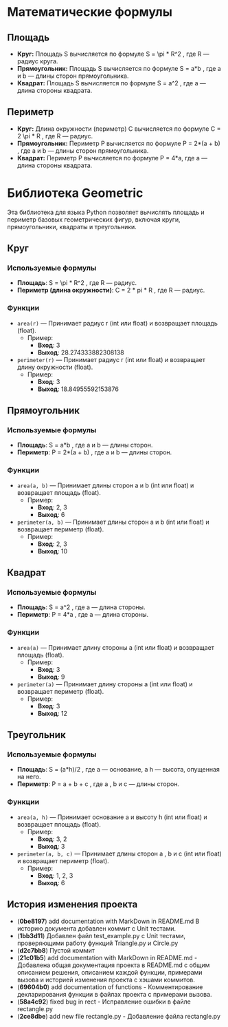 # Математические формулы

## Площадь
- **Круг:** Площадь  S  вычисляется по формуле  S = \pi * R^2 , где  R  — радиус круга.
- **Прямоугольник:** Площадь  S  вычисляется по формуле  S = a*b , где  a  и  b  — длины сторон прямоугольника.
- **Квадрат:** Площадь  S  вычисляется по формуле  S = a^2 , где  a  — длина стороны квадрата.

## Периметр
- **Круг:** Длина окружности (периметр)  C  вычисляется по формуле  C = 2 \pi * R , где  R  — радиус.
- **Прямоугольник:** Периметр P  вычисляется по формуле  P = 2*(a + b) , где  a  и  b  — длины сторон прямоугольника.
- **Квадрат:** Периметр  P  вычисляется по формуле  P = 4*a, где  a  — длина стороны квадрата.

# Библиотека Geometric

Эта библиотека для языка Python позволяет вычислять площадь и периметр базовых геометрических фигур, включая круги, прямоугольники, квадраты и треугольники.

## Круг

### Используемые формулы
- **Площадь**:  S = \pi * R^2 , где  R  — радиус.
- **Периметр (длина окружности)**:  C = 2 * pi * R , где  R  — радиус.

### Функции
- `area(r)` — Принимает радиус  r  (int или float) и возвращает площадь (float).
  - Пример:
    - **Вход**: 3
    - **Выход**: 28.274333882308138
- `perimeter(r)` — Принимает радиус  r  (int или float) и возвращает длину окружности (float).
  - Пример:
    - **Вход**: 3
    - **Выход**: 18.84955592153876

## Прямоугольник

### Используемые формулы
- **Площадь**:  S = a*b , где  a  и  b  — длины сторон.
- **Периметр**:  P = 2*(a + b) , где  a  и  b  — длины сторон.

### Функции
- `area(a, b)` — Принимает длины сторон a  и b  (int или float) и возвращает площадь (float).
  - Пример:
    - **Вход**: 2, 3
    - **Выход**: 6
- `perimeter(a, b)` — Принимает длины сторон  a  и  b  (int или float) и возвращает периметр (float).
  - Пример:
    - **Вход**: 2, 3
    - **Выход**: 10

## Квадрат

### Используемые формулы
- **Площадь**:  S = a^2 , где  a  — длина стороны.
- **Периметр**:  P = 4*a , где  a  — длина стороны.

### Функции
- `area(a)` — Принимает длину стороны  a  (int или float) и возвращает площадь (float).
  - Пример:
    - **Вход**: 3
    - **Выход**: 9
- `perimeter(a)` — Принимает длину стороны  a  (int или float) и возвращает периметр (float).
  - Пример:
    - **Вход**: 3
    - **Выход**: 12

## Треугольник

### Используемые формулы
- **Площадь**:  S = (a*h)/2 , где  a  — основание, а  h  — высота, опущенная на него.
- **Периметр**:  P = a + b + c , где  a ,  b  и  c  — длины сторон.

### Функции
- `area(a, h)` — Принимает основание  a  и высоту  h  (int или float) и возвращает площадь (float).
  - Пример:
    - **Вход**: 3, 2
    - **Выход**: 3
- `perimeter(a, b, c)` — Принимает длины сторон  a ,  b  и  c  (int или float) и возвращает периметр (float).
  - Пример:
    - **Вход**: 1, 2, 3
    - **Выход**: 6
## История изменения проекта
- (**0be8197**) add documentation with MarkDown in README.md В историю документа добавлен коммит с Unit тестами.
- (**1bb3d11**) Добавлен файл test_example.py с Unit тестами, проверяющими работу функций Triangle.py и Circle.py
- (**d2c7bb8**) Пустой коммит
- (**21c01b5**) add documentation with MarkDown in README.md - Добавлена общая документация проекта в README.md с общим описанием   решения, описанием каждой функции, примерами вызова и историей изменения проекта с хэшами коммитов.
- (**69604b0**) add documentation of functions - Комментирование декларирования функции в файлах проекта с примерами вызова.
- (**58a4c92**) fixed bug in rect - Исправление ошибки в файле rectangle.py
- (**2ce8dbe**) add new file rectangle.py - Добавление файла rectangle.py